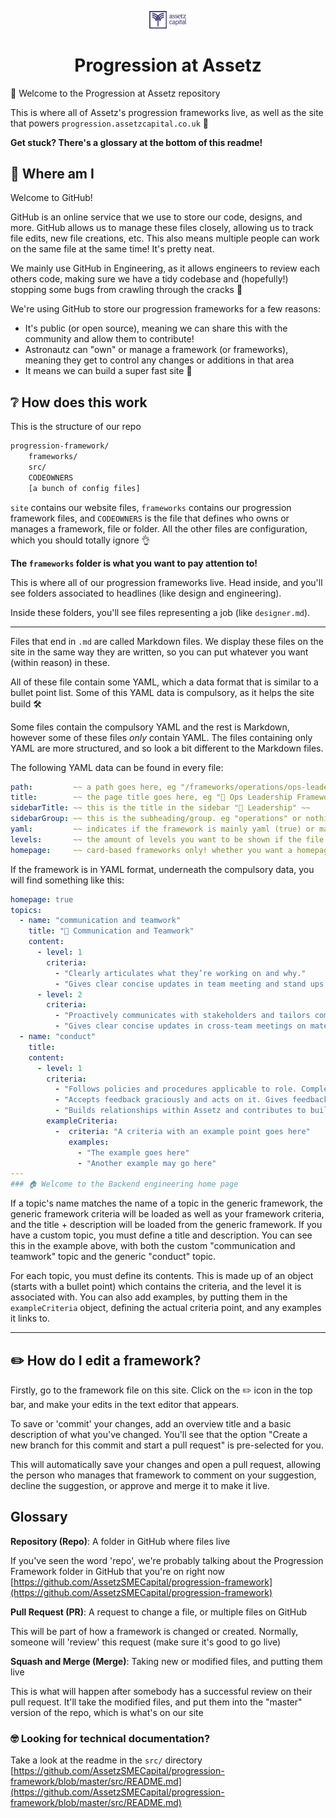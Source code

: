 <p align="center">
  <a href="https://www.assetscapital.com">
    <img alt="Assetz favicon" src="./src/images/favicon.png" width="60" />
  </a>
</p>
<h1 align="center">
    Progression at Assetz
</h1>

🎉 Welcome to the Progression at Assetz repository

This is where all of Assetz's progression frameworks live, as well as the site that powers `progression.assetzcapital.co.uk` 💪

**Get stuck? There's a glossary at the bottom of this readme!**

## 🤯 Where am I

Welcome to GitHub!

GitHub is an online service that we use to store our code, designs, and more. GitHub allows us to manage these files closely, allowing us to track file edits, new file creations, etc. This also means multiple people can work on the same file at the same time! It's pretty neat.

We mainly use GitHub in Engineering, as it allows engineers to review each others code, making sure we have a tidy codebase and (hopefully!) stopping some bugs from crawling through the cracks 🐛

We're using GitHub to store our progression frameworks for a few reasons:

- It's public (or open source), meaning we can share this with the community and allow them to contribute!
- Astronautz can "own" or manage a framework (or frameworks), meaning they get to control any changes or additions in that area
- It means we can build a super fast site 🚀

## ❔ How does this work

This is the structure of our repo

```bash
progression-framework/
    frameworks/
    src/
    CODEOWNERS
    [a bunch of config files]
```

`site` contains our website files, `frameworks` contains our progression framework files, and `CODEOWNERS` is the file that defines who owns or manages a framework, file or folder.
All the other files are configuration, which you should totally ignore 👌

**The `frameworks` folder is what you want to pay attention to!**


This is where all of our progression frameworks live. Head inside, and you'll see folders associated to headlines (like design and engineering).

Inside these folders, you'll see files representing a job (like `designer.md`).

---

Files that end in `.md` are called Markdown files. We display these files on the site in the same way they are written, so you can put whatever you want  (within reason) in these.

All of these file contain some YAML, which a data format that is similar to a bullet point list. Some of this YAML data is compulsory, as it helps the site build 🛠️

Some files contain the compulsory YAML and the rest is Markdown, however some of these files *only* contain YAML.
The files containing only YAML are more structured, and so look a bit different to the Markdown files.

The following YAML data can be found in every file:

``` yaml
path:         ~~ a path goes here, eg "/frameworks/operations/ops-leadership" ~~
title:        ~~ the page title goes here, eg "🎯 Ops Leadership Framework" ~~
sidebarTitle: ~~ this is the title in the sidebar "🎯 Leadership" ~~
sidebarGroup: ~~ this is the subheading/group. eg "operations" or nothing ~~
yaml:         ~~ indicates if the framework is mainly yaml (true) or markdown (false) ~~
levels:       ~~ the amount of levels you want to be shown if the file is yaml, eg 6 or nothing ~~
homepage:     ~~ card-based frameworks only! whether you want a homepage to be shown, eg true, false, or nothing if irrelevant ~~
```

If the framework is in YAML format, underneath the compulsory data, you will find something like this:

``` yaml
homepage: true
topics:
  - name: "communication and teamwork"
    title: "💬 Communication and Teamwork"
    content:
      - level: 1
        criteria:
          - "Clearly articulates what they’re working on and why."
          - "Gives clear concise updates in team meeting and stand ups on material which is relevant for the team"
      - level: 2
        criteria:
          - "Proactively communicates with stakeholders and tailors communication to audience. Keeps stakeholders like COps, legal, marketing, finance updated on progress and ensures they have what they need."
          - "Gives clear concise updates in cross-team meetings on material which is relevant for the teams"
  - name: "conduct"
    title:
    content:
      - level: 1
        criteria:
          - "Follows policies and procedures applicable to role. Completes training."
          - "Accepts feedback graciously and acts on it. Gives feedback when requested"
          - "Builds relationships within Assetz and contributes to building a supportive, knowledgable and engaged peer group"
        exampleCriteria:
          -  criteria: "A criteria with an example point goes here"
             examples:
               - "The example goes here"
               - "Another example may go here"
---
### 🏠 Welcome to the Backend engineering home page
```

If a topic's name matches the name of a topic in the generic framework, the generic framework criteria will be loaded as well as your framework criteria, and the title + description will be loaded from the generic framework.
If you have a custom topic, you must define a title and description.
You can see this in the example above, with both the custom "communication and teamwork" topic and the generic "conduct" topic.

For each topic, you must define its contents. This is made up of an object (starts with a bullet point) which contains the criteria, and the level it is associated with.
You can also add examples, by putting them in the `exampleCriteria` object, defining the actual criteria point, and any examples it links to.

---

## ✏️ How do I edit a framework?

Firstly, go to the framework file on this site. Click on the ✏️ icon in the top bar, and make your edits in the text editor that appears.

To save or 'commit' your changes, add an overview title and a basic description of what you've changed. You'll see that the option "Create a new branch for this commit and start a pull request" is pre-selected for you.

This will automatically save your changes and open a pull request, allowing the person who manages that framework to comment on your suggestion, decline the suggestion, or approve and merge it to make it live.

## Glossary

**Repository (Repo)**: A folder in GitHub where files live

If you've seen the word 'repo', we're probably talking about the Progression Framework folder in GitHub that you're on right now [https://github.com/AssetzSMECapital/progression-framework](https://github.com/AssetzSMECapital/progression-framework)

**Pull Request (PR)**: A request to change a file, or multiple files on GitHub

This will be part of how a framework is changed or created. Normally, someone will 'review' this request (make sure it's good to go live)

**Squash and Merge (Merge)**: Taking new or modified files, and putting them live

This is what will happen after somebody has a successful review on their pull request. It'll take the modified files, and put them into the "master" version of the repo, which is what's on our site

### 🤓 Looking for technical documentation?

Take a look at the readme in the `src/` directory [https://github.com/AssetzSMECapital/progression-framework/blob/master/src/README.md](https://github.com/AssetzSMECapital/progression-framework/blob/master/src/README.md)
